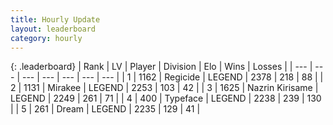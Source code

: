 ```yaml
---
title: Hourly Update
layout: leaderboard
category: hourly
---
```


{: .leaderboard}
| Rank | LV | Player | Division | Elo | Wins | Losses |
| --- | --- | --- | --- | --- | --- | --- |
| <span data-change="0">1</span> | 1162 | <span title="ID: 353063">Regicide</span> | LEGEND | <span data-change="0">2378</span> | <span data-change="0">218</span> | <span data-change="0">88</span> |
| <span data-change="0">2</span> | 1131 | <span title="ID: 416373">Mirakee</span> | LEGEND | <span data-change="3">2253</span> | <span data-change="1">103</span> | <span data-change="0">42</span> |
| <span data-change="0">3</span> | 1625 | <span title="ID: 315148">Nazrin Kirisame</span> | LEGEND | <span data-change="3">2249</span> | <span data-change="1">261</span> | <span data-change="0">71</span> |
| <span data-change="0">4</span> | 400 | <span title="ID: 628233">Typeface</span> | LEGEND | <span data-change="0">2238</span> | <span data-change="0">239</span> | <span data-change="0">130</span> |
| <span data-change="0">5</span> | 261 | <span title="ID: 573202">Dream</span> | LEGEND | <span data-change="0">2235</span> | <span data-change="0">129</span> | <span data-change="0">41</span> |